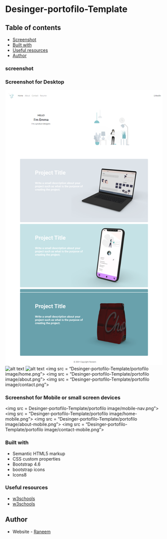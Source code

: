 # Desinger-portofilo-Template

## Table of contents

  - [Screenshot](#screenshot)
  - [Built with](#built-with)
  - [Useful resources](#useful-resources)
  - [Author](#author)

### screenshot
### Screenshot for Desktop
![Home image](https://github.com/raneem3/Desinger-portofilo-Template/blob/main/portofilo%20image/home.png)
![alt text](https://github.com/[username]/[reponame]/blob/[branch]/image.jpg?raw=true)
![alt text](https://github.com/[username]/[reponame]/blob/[branch]/image.jpg?raw=true)
<img src = “Desinger-portofilo-Template/portofilo image/home.png”>
<img src = “Desinger-portofilo-Template/portofilo image/about.png”>
<img src = “Desinger-portofilo-Template/portofilo image/contact.png”>

### Screenshot for Mobile or small screen devices
<img src = Desinger-portofilo-Template/portofilo image/mobile-nav.png”>
<img src = “Desinger-portofilo-Template/portofilo image/home-mobile.png”>
<img src = “Desinger-portofilo-Template/portofilo image/about-mobile.png”>
<img src = “Desinger-portofilo-Template/portofilo image/contact-mobile.png”>


### Built with

- Semantic HTML5 markup
- CSS custom properties
- Bootstrap 4.6
- bootstrap icons
- Icons8


### Useful resources

- [w3schools](https://www.w3schools.com/)
- [w3schools](https://getbootstrap.com/docs/4.6/getting-started/introduction/)

## Author

- Website - [Raneem](https://www.your-site.com)

